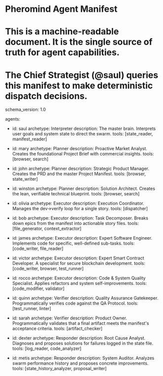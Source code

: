 # Pheromind Agent Manifest
# This is a machine-readable document. It is the single source of truth for agent capabilities.
# The Chief Strategist (@saul) queries this manifest to make deterministic dispatch decisions.

schema_version: 1.0

agents:
  - id: saul
    archetype: Interpreter
    description: The master brain. Interprets user goals and system state to direct the swarm.
    tools: [state_reader, manifest_reader]

  - id: mary
    archetype: Planner
    description: Proactive Market Analyst. Creates the foundational Project Brief with commercial insights.
    tools: [browser, search]

  - id: john
    archetype: Planner
    description: Strategic Product Manager. Creates the PRD and the master Project Manifest.
    tools: [browser, state_writer]

  - id: winston
    archetype: Planner
    description: Solution Architect. Creates the lean, verifiable technical blueprint.
    tools: [browser, search]

  - id: olivia
    archetype: Executor
    description: Execution Coordinator. Manages the dev->verify loop for a single story.
    tools: [dispatcher]

  - id: bob
    archetype: Executor
    description: Task Decomposer. Breaks down epics from the manifest into actionable story files.
    tools: [file_generator, context_extractor]

  - id: james
    archetype: Executor
    description: Expert Software Engineer. Implements code for specific, well-defined sub-tasks.
    tools: [code_writer, file_reader]

  - id: victor
    archetype: Executor
    description: Expert Smart Contract Developer. A specialist for secure blockchain development.
    tools: [code_writer, browser, test_runner]

  - id: rocco
    archetype: Executor
    description: Code & System Quality Specialist. Applies refactors and system self-improvements.
    tools: [code_modifier, validator]

  - id: quinn
    archetype: Verifier
    description: Quality Assurance Gatekeeper. Programmatically verifies code against the QA Protocol.
    tools: [test_runner, linter]

  - id: sarah
    archetype: Verifier
    description: Product Owner. Programmatically validates that a final artifact meets the manifest's acceptance criteria.
    tools: [artifact_checker]

  - id: dexter
    archetype: Responder
    description: Root Cause Analyst. Diagnoses and proposes solutions for failures logged in the state file.
    tools: [log_reader, code_analyzer]

  - id: metis
    archetype: Responder
    description: System Auditor. Analyzes swarm performance history and proposes concrete improvements.
    tools: [state_history_analyzer, proposal_writer]

